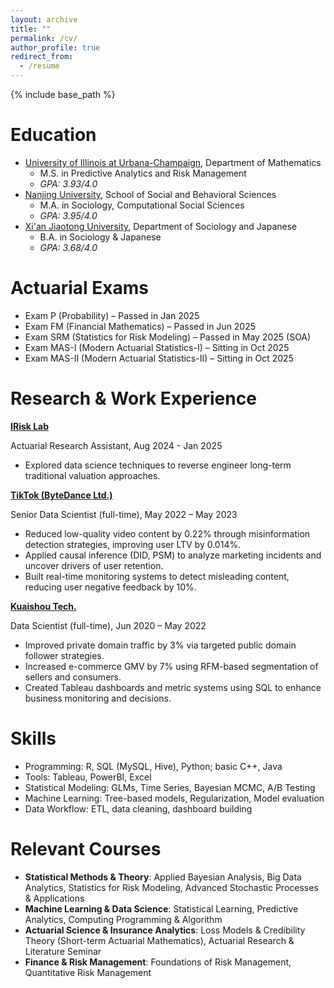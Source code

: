 ```yaml
---
layout: archive
title: ""
permalink: /cv/
author_profile: true
redirect_from:
  - /resume
---
```


{% include base_path %}

Education
======
* [University of Illinois at Urbana-Champaign](https://illinois.edu/), Department of Mathematics
  * M.S. in Predictive Analytics and Risk Management
  * _GPA: 3.93/4.0_
* [Nanjing University](https://www.nju.edu.cn/en/About.htm), School of Social and Behavioral Sciences
  * M.A. in Sociology, Computational Social Sciences
  * _GPA: 3.95/4.0_
* [Xi'an Jiaotong University](https://en.xjtu.edu.cn/2021-04/07/c_602482.htm), Department of Sociology and Japanese
  * B.A. in Sociology & Japanese
  * _GPA: 3.68/4.0_

Actuarial Exams
======
* Exam P (Probability) – Passed in Jan 2025
* Exam FM (Financial Mathematics) – Passed in Jun 2025
* Exam SRM (Statistics for Risk Modeling) – Passed in May 2025 (SOA)
* Exam MAS-I (Modern Actuarial Statistics-I) – Sitting in Oct 2025
* Exam MAS-II (Modern Actuarial Statistics-II) – Sitting in Oct 2025

Research & Work Experience
======

**[IRisk Lab](https://asrm.illinois.edu/illinois-risk-lab/illinois-risk-lab-home)**

Actuarial Research Assistant, Aug 2024 - Jan 2025

* Explored data science techniques to reverse engineer long-term traditional valuation approaches.

**[TikTok (ByteDance Ltd.)](https://www.douyin.com)**

Senior Data Scientist (full-time), May 2022 – May 2023

* Reduced low-quality video content by 0.22% through misinformation detection strategies, improving user LTV by 0.014%.
* Applied causal inference (DID, PSM) to analyze marketing incidents and uncover drivers of user retention.
* Built real-time monitoring systems to detect misleading content, reducing user negative feedback by 10%.

**[Kuaishou Tech.](https://www.kuaishou.com)**

Data Scientist (full-time), Jun 2020 – May 2022

* Improved private domain traffic by 3% via targeted public domain follower strategies.
* Increased e-commerce GMV by 7% using RFM-based segmentation of sellers and consumers.
* Created Tableau dashboards and metric systems using SQL to enhance business monitoring and decisions.


Skills
======
* Programming: R, SQL (MySQL, Hive), Python; basic C++, Java
* Tools: Tableau, PowerBI, Excel
* Statistical Modeling: GLMs, Time Series, Bayesian MCMC, A/B Testing
* Machine Learning: Tree-based models, Regularization, Model evaluation
* Data Workflow: ETL, data cleaning, dashboard building

Relevant Courses
======
* **Statistical Methods & Theory**: Applied Bayesian Analysis, Big Data Analytics, Statistics for Risk Modeling, Advanced Stochastic Processes & Applications
* **Machine Learning & Data Science**: Statistical Learning, Predictive Analytics, Computing Programming & Algorithm
* **Actuarial Science & Insurance Analytics**: Loss Models & Credibility Theory (Short-term Actuarial Mathematics), Actuarial Research & Literature Seminar
* **Finance & Risk Management**: Foundations of Risk Management, Quantitative Risk Management
  


